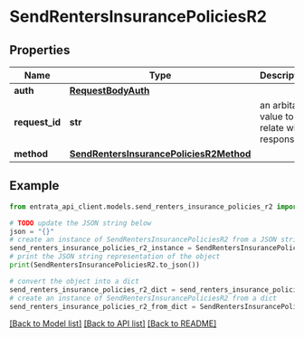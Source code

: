 # SendRentersInsurancePoliciesR2


## Properties

Name | Type | Description | Notes
------------ | ------------- | ------------- | -------------
**auth** | [**RequestBodyAuth**](RequestBodyAuth.md) |  | 
**request_id** | **str** | an arbitary value to relate with response. | [optional] 
**method** | [**SendRentersInsurancePoliciesR2Method**](SendRentersInsurancePoliciesR2Method.md) |  | 

## Example

```python
from entrata_api_client.models.send_renters_insurance_policies_r2 import SendRentersInsurancePoliciesR2

# TODO update the JSON string below
json = "{}"
# create an instance of SendRentersInsurancePoliciesR2 from a JSON string
send_renters_insurance_policies_r2_instance = SendRentersInsurancePoliciesR2.from_json(json)
# print the JSON string representation of the object
print(SendRentersInsurancePoliciesR2.to_json())

# convert the object into a dict
send_renters_insurance_policies_r2_dict = send_renters_insurance_policies_r2_instance.to_dict()
# create an instance of SendRentersInsurancePoliciesR2 from a dict
send_renters_insurance_policies_r2_from_dict = SendRentersInsurancePoliciesR2.from_dict(send_renters_insurance_policies_r2_dict)
```
[[Back to Model list]](../README.md#documentation-for-models) [[Back to API list]](../README.md#documentation-for-api-endpoints) [[Back to README]](../README.md)


